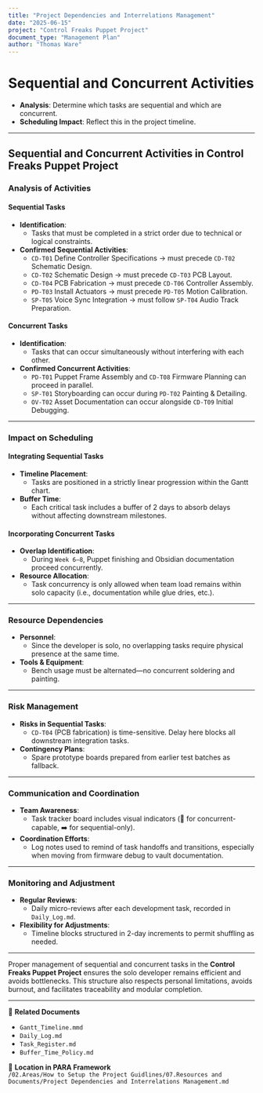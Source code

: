 ```yaml
---
title: "Project Dependencies and Interrelations Management"
date: "2025-06-15"
project: "Control Freaks Puppet Project"
document_type: "Management Plan"
author: "Thomas Ware"
---
```


# Sequential and Concurrent Activities

- **Analysis**: Determine which tasks are sequential and which are concurrent.
- **Scheduling Impact**: Reflect this in the project timeline.

---

## Sequential and Concurrent Activities in Control Freaks Puppet Project

### Analysis of Activities

#### Sequential Tasks
- **Identification**:
  - Tasks that must be completed in a strict order due to technical or logical constraints.
- **Confirmed Sequential Activities**:
  - `CD-T01` Define Controller Specifications → must precede `CD-T02` Schematic Design.
  - `CD-T02` Schematic Design → must precede `CD-T03` PCB Layout.
  - `CD-T04` PCB Fabrication → must precede `CD-T06` Controller Assembly.
  - `PD-T03` Install Actuators → must precede `PD-T05` Motion Calibration.
  - `SP-T05` Voice Sync Integration → must follow `SP-T04` Audio Track Preparation.

#### Concurrent Tasks
- **Identification**:
  - Tasks that can occur simultaneously without interfering with each other.
- **Confirmed Concurrent Activities**:
  - `PD-T01` Puppet Frame Assembly and `CD-T08` Firmware Planning can proceed in parallel.
  - `SP-T01` Storyboarding can occur during `PD-T02` Painting & Detailing.
  - `OV-T02` Asset Documentation can occur alongside `CD-T09` Initial Debugging.

---

### Impact on Scheduling

#### Integrating Sequential Tasks
- **Timeline Placement**:
  - Tasks are positioned in a strictly linear progression within the Gantt chart.
- **Buffer Time**:
  - Each critical task includes a buffer of 2 days to absorb delays without affecting downstream milestones.

#### Incorporating Concurrent Tasks
- **Overlap Identification**:
  - During `Week 6–8`, Puppet finishing and Obsidian documentation proceed concurrently.
- **Resource Allocation**:
  - Task concurrency is only allowed when team load remains within solo capacity (i.e., documentation while glue dries, etc.).

---

### Resource Dependencies

- **Personnel**:
  - Since the developer is solo, no overlapping tasks require physical presence at the same time.
- **Tools & Equipment**:
  - Bench usage must be alternated—no concurrent soldering and painting.

---

### Risk Management

- **Risks in Sequential Tasks**:
  - `CD-T04` (PCB fabrication) is time-sensitive. Delay here blocks all downstream integration tasks.
- **Contingency Plans**:
  - Spare prototype boards prepared from earlier test batches as fallback.

---

### Communication and Coordination

- **Team Awareness**:
  - Task tracker board includes visual indicators (🔁 for concurrent-capable, ➡️ for sequential-only).
- **Coordination Efforts**:
  - Log notes used to remind of task handoffs and transitions, especially when moving from firmware debug to vault documentation.

---

### Monitoring and Adjustment

- **Regular Reviews**:
  - Daily micro-reviews after each development task, recorded in `Daily_Log.md`.
- **Flexibility for Adjustments**:
  - Timeline blocks structured in 2-day increments to permit shuffling as needed.

---

Proper management of sequential and concurrent tasks in the **Control Freaks Puppet Project** ensures the solo developer remains efficient and avoids bottlenecks. This structure also respects personal limitations, avoids burnout, and facilitates traceability and modular completion.

---

🔗 **Related Documents**  
- `Gantt_Timeline.mmd`  
- `Daily_Log.md`  
- `Task_Register.md`  
- `Buffer_Time_Policy.md`

📁 **Location in PARA Framework**  
`/02.Areas/How to Setup the Project Guidlines/07.Resources and Documents/Project Dependencies and Interrelations Management.md`
